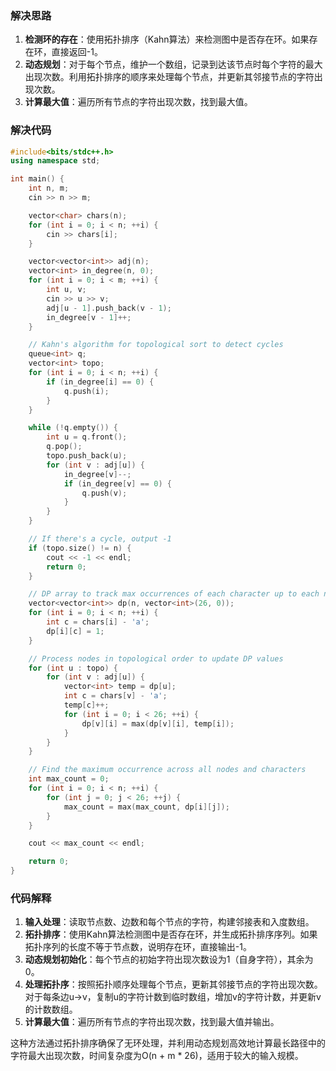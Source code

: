 ### 解决思路
1. **检测环的存在**：使用拓扑排序（Kahn算法）来检测图中是否存在环。如果存在环，直接返回-1。
2. **动态规划**：对于每个节点，维护一个数组，记录到达该节点时每个字符的最大出现次数。利用拓扑排序的顺序来处理每个节点，并更新其邻接节点的字符出现次数。
3. **计算最大值**：遍历所有节点的字符出现次数，找到最大值。

### 解决代码
```cpp
#include<bits/stdc++.h>
using namespace std;

int main() {
    int n, m;
    cin >> n >> m;

    vector<char> chars(n);
    for (int i = 0; i < n; ++i) {
        cin >> chars[i];
    }

    vector<vector<int>> adj(n);
    vector<int> in_degree(n, 0);
    for (int i = 0; i < m; ++i) {
        int u, v;
        cin >> u >> v;
        adj[u - 1].push_back(v - 1);
        in_degree[v - 1]++;
    }

    // Kahn's algorithm for topological sort to detect cycles
    queue<int> q;
    vector<int> topo;
    for (int i = 0; i < n; ++i) {
        if (in_degree[i] == 0) {
            q.push(i);
        }
    }

    while (!q.empty()) {
        int u = q.front();
        q.pop();
        topo.push_back(u);
        for (int v : adj[u]) {
            in_degree[v]--;
            if (in_degree[v] == 0) {
                q.push(v);
            }
        }
    }

    // If there's a cycle, output -1
    if (topo.size() != n) {
        cout << -1 << endl;
        return 0;
    }

    // DP array to track max occurrences of each character up to each node
    vector<vector<int>> dp(n, vector<int>(26, 0));
    for (int i = 0; i < n; ++i) {
        int c = chars[i] - 'a';
        dp[i][c] = 1;
    }

    // Process nodes in topological order to update DP values
    for (int u : topo) {
        for (int v : adj[u]) {
            vector<int> temp = dp[u];
            int c = chars[v] - 'a';
            temp[c]++;
            for (int i = 0; i < 26; ++i) {
                dp[v][i] = max(dp[v][i], temp[i]);
            }
        }
    }

    // Find the maximum occurrence across all nodes and characters
    int max_count = 0;
    for (int i = 0; i < n; ++i) {
        for (int j = 0; j < 26; ++j) {
            max_count = max(max_count, dp[i][j]);
        }
    }

    cout << max_count << endl;

    return 0;
}
```

### 代码解释
1. **输入处理**：读取节点数、边数和每个节点的字符，构建邻接表和入度数组。
2. **拓扑排序**：使用Kahn算法检测图中是否存在环，并生成拓扑排序序列。如果拓扑序列的长度不等于节点数，说明存在环，直接输出-1。
3. **动态规划初始化**：每个节点的初始字符出现次数设为1（自身字符），其余为0。
4. **处理拓扑序**：按照拓扑顺序处理每个节点，更新其邻接节点的字符出现次数。对于每条边u→v，复制u的字符计数到临时数组，增加v的字符计数，并更新v的计数数组。
5. **计算最大值**：遍历所有节点的字符出现次数，找到最大值并输出。

这种方法通过拓扑排序确保了无环处理，并利用动态规划高效地计算最长路径中的字符最大出现次数，时间复杂度为O(n + m * 26)，适用于较大的输入规模。